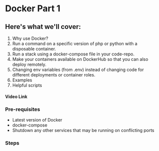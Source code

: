 # Docker Part 1

## Here's what we'll cover:
  1. Why use Docker?
  2. Run a command on a specific version of php or python with a disposable container.
  3. Run a stack using a docker-compose file  in your code-repo.
  4. Make your containers available on DockerHub so that you can also deploy remotely.
  5. Changing env variables (from .env) instead of changing code for different deployments or container roles.
  6. Examples
  7. Helpful scripts

#### Video Link
### Pre-requisites
- Latest version of Docker
- docker-compose
- Shutdown any other services that may be running on conflicting ports 
### Steps

